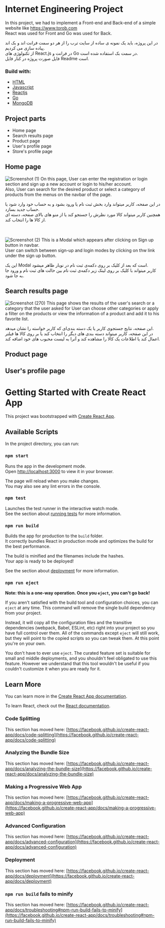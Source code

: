 
# Internet Engineering Project
In this project, we had to implement a Front-end and Back-end of a simple website like https://www.torob.com \
React was used for Front and Go was used for Back.

در این پروژه، باید یک نمونه ی ساده از سایت ترب را از هر دو سمت فرانت اند و بک اند پیاده سازی می کردیم.\
از تکنولوژی های React.js در فرانت و  Go در سمت بک استفاده شده است.\
فایل صورت پروژه در کنار فایل Readme است.

### Build with:
* [HTML](https://html.com/)
* [Javascript](https://www.javascript.com/)
* [Reactjs](https://reactjs.org/)
* [Go](https://go.dev/)
* [MongoDB](https://www.mongodb.com/)

## Project parts
- Home page  
- Search results page 
- Product page
- User's profile page
- Store's profile page

##  Home page  

![Screenshot (1)](https://user-images.githubusercontent.com/95939538/176985727-ebc34503-b7f7-47d4-b82f-b381b360407d.png)
On this page, User can enter the registration or login section and sign up a new account or login to his/her account.\
Also, User can search for the desired product or select a category of products from the menus on the navbar of the page.

در این صفحه، کاربر میتواند وارد بخش ثبت نام یا ورود بشود و به حساب خود وارد شود یا حساب جدید بسازد.\
همچنین کاربر میتواند کالا مورد نظرش را جستجو کند یا از منو های بالای صفحه، دسته ای از کالا ها را انتخاب کند.

 \
  \
![Screenshot (2)](https://user-images.githubusercontent.com/95939538/176985926-a667e30b-0cb9-47a3-88be-2af94c0ec66e.png)
This is a Modal which appears after clicking on Sign up button in navbar.\
User can switch between sign-up and login modes by clicking on thw link under the sign up button.

این یک Modal است که بعد از کلیک بر روی دکمه‌ی ثبت نام در نوبار ظاهر میشود.\
کاربر میتواند با کلیک بر روی لینک زیر دکمه‌ی ثبت نام بین حالت های ثبت نام و ورود جا به جا شود.

## Search results page 
![Screenshot (270)](https://user-images.githubusercontent.com/95939538/177011061-e933c0e4-9d64-4b8b-b5ef-d058d8947883.png)
This page shows the results of the user's search or a category that the user asked for
User can choose other categories or apply a filter on the products or view the information of a product and add it to his favorite list.

این صفحه، نتایج جستجوی کاربر یا یک دسته بندی‌ای که کاربر خواسته را نشان میدهد.\
در این صفحه، کاربر میتواند دسته بندی های دیگر را انتخاب کند یا بر روی کالا ها فیلتر اعمال کند یا اطلاعات یک کالا را مشاهده کند و آنرا به لیست محبوب های خود اضافه کند.

## Product page

## User's profile page




# Getting Started with Create React App

This project was bootstrapped with [Create React App](https://github.com/facebook/create-react-app).

## Available Scripts

In the project directory, you can run:

### `npm start`

Runs the app in the development mode.\
Open [http://localhost:3000](http://localhost:3000) to view it in your browser.

The page will reload when you make changes.\
You may also see any lint errors in the console.

### `npm test`

Launches the test runner in the interactive watch mode.\
See the section about [running tests](https://facebook.github.io/create-react-app/docs/running-tests) for more information.

### `npm run build`

Builds the app for production to the `build` folder.\
It correctly bundles React in production mode and optimizes the build for the best performance.

The build is minified and the filenames include the hashes.\
Your app is ready to be deployed!

See the section about [deployment](https://facebook.github.io/create-react-app/docs/deployment) for more information.

### `npm run eject`

**Note: this is a one-way operation. Once you `eject`, you can't go back!**

If you aren't satisfied with the build tool and configuration choices, you can `eject` at any time. This command will remove the single build dependency from your project.

Instead, it will copy all the configuration files and the transitive dependencies (webpack, Babel, ESLint, etc) right into your project so you have full control over them. All of the commands except `eject` will still work, but they will point to the copied scripts so you can tweak them. At this point you're on your own.

You don't have to ever use `eject`. The curated feature set is suitable for small and middle deployments, and you shouldn't feel obligated to use this feature. However we understand that this tool wouldn't be useful if you couldn't customize it when you are ready for it.

## Learn More

You can learn more in the [Create React App documentation](https://facebook.github.io/create-react-app/docs/getting-started).

To learn React, check out the [React documentation](https://reactjs.org/).

### Code Splitting

This section has moved here: [https://facebook.github.io/create-react-app/docs/code-splitting](https://facebook.github.io/create-react-app/docs/code-splitting)

### Analyzing the Bundle Size

This section has moved here: [https://facebook.github.io/create-react-app/docs/analyzing-the-bundle-size](https://facebook.github.io/create-react-app/docs/analyzing-the-bundle-size)

### Making a Progressive Web App

This section has moved here: [https://facebook.github.io/create-react-app/docs/making-a-progressive-web-app](https://facebook.github.io/create-react-app/docs/making-a-progressive-web-app)

### Advanced Configuration

This section has moved here: [https://facebook.github.io/create-react-app/docs/advanced-configuration](https://facebook.github.io/create-react-app/docs/advanced-configuration)

### Deployment

This section has moved here: [https://facebook.github.io/create-react-app/docs/deployment](https://facebook.github.io/create-react-app/docs/deployment)

### `npm run build` fails to minify

This section has moved here: [https://facebook.github.io/create-react-app/docs/troubleshooting#npm-run-build-fails-to-minify](https://facebook.github.io/create-react-app/docs/troubleshooting#npm-run-build-fails-to-minify)
